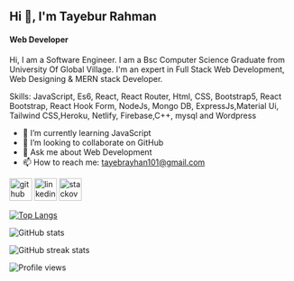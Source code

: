 ##                                                                    Hi  👋, I'm Tayebur Rahman
####                                                                         Web Developer
<!-- ![Web Developer]( ) -->

Hi, I am a Software Engineer. I am a Bsc Computer Science Graduate from University Of Global Village. I'm an expert in Full Stack Web Development, Web Designing & MERN stack Developer.

Skills:   JavaScript, Es6, React, React Router, Html, CSS, Bootstrap5, React Bootstrap, React Hook Form, NodeJs, Mongo DB, ExpressJs,Material Ui, Tailwind CSS,Heroku, Netlify, Firebase,C++, mysql and Wordpress

- 🌱 I’m currently learning JavaScript 
- 👯 I’m looking to collaborate on GitHub 
- 💬 Ask me about Web Development 
- 📫 How to reach me: tayebrayhan101@gmail.com 


[<img src='https://cdn.jsdelivr.net/npm/simple-icons@3.0.1/icons/github.svg' alt='github' height='40'>](https://github.com/TayeburRahman)  [<img src='https://cdn.jsdelivr.net/npm/simple-icons@3.0.1/icons/linkedin.svg' alt='linkedin' height='40'>](https://www.linkedin.com/in/md-tayebur-rahman-rayhan-95025b1b8//)  [<img src='https://cdn.jsdelivr.net/npm/simple-icons@3.0.1/icons/stackoverflow.svg' alt='stackoverflow' height='40'>](https://stackoverflow.com/users/17533112/tayebrayhan)  

[![Top Langs](https://github-readme-stats.vercel.app/api/top-langs/?username=TayeburRahman)](https://github.com/anuraghazra/github-readme-stats)

![GitHub stats](https://github-readme-stats.vercel.app/api?username=TayeburRahman&show_icons=true)  

![GitHub streak stats](https://github-readme-streak-stats.herokuapp.com/?user=TayeburRahman)  

![Profile views](https://gpvc.arturio.dev/TayeburRahman)  
